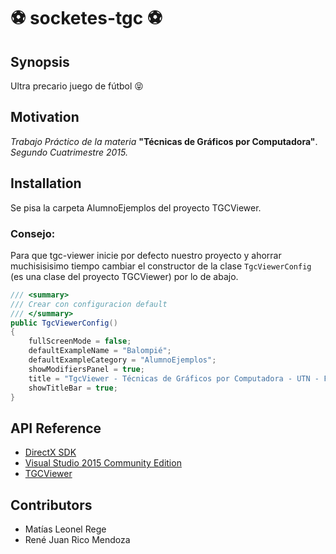 # :soccer: socketes-tgc :soccer:

## Synopsis
Ultra precario juego de fútbol :stuck_out_tongue_closed_eyes:
## Motivation
*Trabajo Práctico de la materia* **"Técnicas de Gráficos por Computadora"**. *Segundo Cuatrimestre 2015.*
## Installation
Se pisa la carpeta AlumnoEjemplos del proyecto TGCViewer.
### Consejo:
Para que tgc-viewer inicie por defecto nuestro proyecto y ahorrar muchisisisimo tiempo cambiar el constructor de la clase `TgcViewerConfig` (es una clase del proyecto TGCViewer) por lo de abajo.

```csharp
/// <summary>
/// Crear con configuracion default
/// </summary>
public TgcViewerConfig()
{
    fullScreenMode = false;
    defaultExampleName = "Balompié";
    defaultExampleCategory = "AlumnoEjemplos";
    showModifiersPanel = true;
    title = "TgcViewer - Técnicas de Gráficos por Computadora - UTN - FRBA";
    showTitleBar = true;
}
```

## API Reference
* [DirectX SDK](http://www.microsoft.com/en-us/download/details.aspx?displaylang=en&id=6812)
* [Visual Studio 2015 Community Edition](https://www.visualstudio.com/es-ar/products/visual-studio-community-vs)
* [TGCViewer](https://github.com/lebarba/tgc-viewer/)

## Contributors
* Matías Leonel Rege
* René Juan Rico Mendoza
